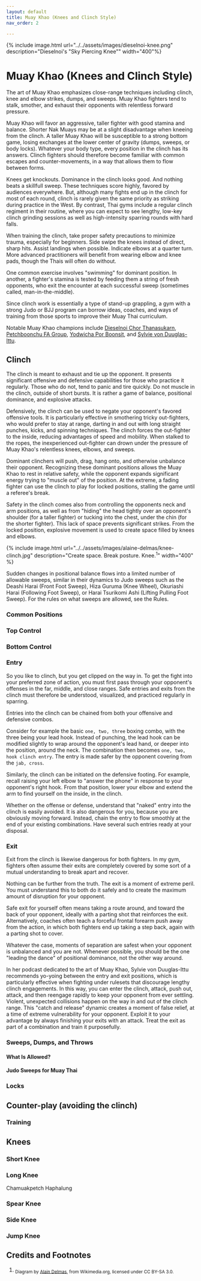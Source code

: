 ```yaml
---
layout: default
title: Muay Khao (Knees and Clinch Style)
nav_order: 2

---
```


{% include image.html url="../../assets/images/dieselnoi-knee.png" 
description="Dieselnoi's &quot;Sky Piercing Knee&quot;" width="400"%}

# Muay Khao (Knees and Clinch Style)

The art of Muay Khao emphasizes close-range techniques including clinch, knee and elbow
strikes, dumps, and sweeps. Muay Khao fighters tend to stalk, smother, and exhaust their
opponents with relentless forward pressure.

Muay Khao will favor an aggressive, taller fighter with good stamina and balance. Shorter Nak
Muays may be at a slight disadvantage when kneeing from the clinch. A taller Muay Khao will be
susceptible to a strong bottom game, losing exchanges at the lower center of gravity (dumps,
sweeps, or body locks). Whatever your body type, every position in the clinch has its answers.
Clinch fighters should therefore become familiar with common escapes and counter-movements, in
a way that allows them to flow between forms.

Knees get knockouts. Dominance in the clinch looks good. And nothing beats a skillfull sweep.
These techniques score highly, favored by audiences everywhere. But, although many fights end
up in the clinch for most of each round, clinch is rarely given the same priority as striking
during practice in the West. By contrast, Thai gyms include a regular clinch regiment in their
routine, where you can expect to see lengthy, low-key clinch grinding sessions as well as
high-intensity sparring rounds with hard falls.

When training the clinch, take proper safety precautions to minimize trauma, especially for
beginners. Side swipe the knees instead of direct, sharp hits. Assist landings when possible.
Indicate elbows at a quarter turn. More advanced practitioners will benefit from wearing elbow
and knee pads, though the Thais will often do without.

One common exercise involves "swimming" for dominant position. In another, a fighter's stamina
is tested by feeding them a string of fresh opponents, who exit the encounter at each
successful sweep (sometimes called, man-in-the-middle).

Since clinch work is essentially a type of stand-up grappling, a gym with a strong Judo or BJJ
program can borrow ideas, coaches, and ways of training from those sports to improve their Muay
Thai curriculum.

Notable Muay Khao champions include [Dieselnoi Chor
Thanasukarn](https://en.wikipedia.org/wiki/Dieselnoi_Chor_Thanasukarn), [Petchboonchu FA
Group](https://en.wikipedia.org/wiki/Petchboonchu_FA_Group), [Yodwicha Por
Boonsit](https://en.wikipedia.org/wiki/Yodwicha_Por_Boonsit), and [Sylvie von
Duuglas-Ittu](https://en.wikipedia.org/wiki/Sylvie_von_Duuglas-Ittu).

## Clinch

The clinch is meant to exhaust and tie up the opponent. It presents significant offensive and
defensive capabilities for those who practice it regularly. Those who do not, tend to panic and
tire quickly. Do not muscle in the clinch, outside of short bursts. It is rather a game of
balance, positional dominance, and explosive attacks.

Defensively, the clinch can be used to negate your opponent's favored offensive tools. It is
particularly effective in smothering tricky out-fighters, who would prefer to stay at range,
darting in and out with long straight punches, kicks, and spinning techniques. The clinch
forces the out-fighter to the inside, reducing advantages of speed and mobility. When stalked
to the ropes, the inexperienced out-fighter can drown under the pressure of Muay Khao's
relentless knees, elbows, and sweeps.

Dominant clinchers will push, drag, hang onto, and otherwise unbalance their opponent.
Recognizing these dominant positions allows the Muay Khao to rest in relative safety, while the
opponent expands significant energy trying to "muscle out" of the position. At the extreme, a
fading fighter can use the clinch to play for locked positions, stalling the game until a
referee's break.

Safety in the clinch comes also from controlling the opponents neck and arm positions, as well
as from "hiding" the head tightly over an opponent's shoulder (for a taller fighter) or tucking
into the chest, under the chin (for the shorter fighter). This lack of space prevents
significant strikes. From the locked position, explosive movement is used to create space
filled by knees and elbows.

{% include image.html url="../../assets/images/alaine-delmas/knee-clinch.jpg"
description="Create space. Break posture. Knee.<sup>1</sup>" width="400" %}

Sudden changes in positional balance flows into a limited number of allowable sweeps, similar
in their dynamics to Judo sweeps such as the Deashi Harai (Front Foot Sweep), Hiza Guruma (Knee
Wheel), Okuriashi Harai (Following Foot Sweep), or Harai Tsurikomi Ashi (Lifting Pulling Foot
Sweep). For the rules on what sweeps are allowed, see the Rules.

### Common Positions
### Top Control
### Bottom Control


### Entry

So you like to clinch, but you get clipped on the way in. To get the fight into your preferred
zone of action, you must first pass through your opponent's offenses in the far, middle, and
close ranges. Safe entries and exits from the clinch must therefore be understood, visualized,
and practiced regularly in sparring.

Entries into the clinch can be chained from both your offensive and defensive
combos.

Consider for example the basic `one, two, three` boxing combo, with the three being your lead
hook. Instead of punching, the lead hook can be modified slightly to wrap around the opponent's
lead hand, or deeper into the position, around the neck. The combination then becomes `one,
two, hook clinch entry`. The entry is made safer by the opponent covering from the `jab, cross`.

Similarly, the clinch can be initiated on the defensive footing. For example, recall raising
your left elbow to "answer the phone" in response to your opponent's right hook. From that
position, lower your elbow and extend the arm to find yourself on the inside, in the clinch.

Whether on the offense or defense, understand that "naked" entry into the clinch is easily
avoided. It is also dangerous for you, because you are obviously moving forward. Instead, chain
the entry to flow smoothly at the end of your existing combinations. Have several such entries
ready at your disposal.

### Exit

Exit from the clinch is likewise dangerous for both fighters. In my gym, fighters often assume
their exits are completely covered by some sort of a mutual understanding to break apart and
recover.

Nothing can be further from the truth. The exit is a moment of extreme peril. You must
understand this to both do it safely and to create the maximum amount of disruption for your
opponent.

Safe exit for yourself often means taking a route around, and toward the back of your opponent,
ideally with a parting shot that reinforces the exit. Alternatively, coaches often teach a
forceful frontal forearm push away from the action, in which both fighters end up taking a step
back, again with a parting shot to cover.

Whatever the case, moments of separation are safest when your opponent is unbalanced and you
are not. Whenever possible, you should be the one "leading the dance" of positional dominance,
not the other way around.

In her podcast dedicated to the art of Muay Khao, Sylvie von Duuglas-Ittu recommends yo-yoing
between the entry and exit positions, which is particularly effective when fighting under
rulesets that discourage lengthy clinch engagements. In this way, you can enter the clinch,
attack, push out, attack, and then reengage rapidly to keep your opponent from ever settling.
Violent, unexpected collisions happen on the way in and out of the clinch range. This "catch
and release" dynamic creates a moment of false relief, at a time of extreme vulnerability for
your opponent. Exploit it to your advantage by always finishing your exits with an attack.
Treat the exit as part of a combination and train it purposefully.

### Sweeps, Dumps, and Throws

#### What Is Allowed?

#### Judo Sweeps for Muay Thai

### Locks
## Counter-play (avoiding the clinch)

### Training

## Knees

### Short Knee

### Long Knee
Chamuakpetch Haphalung 

### Spear Knee

### Side Knee

### Jump Knee

## Credits and Footnotes

1. <sub>Diagram by [Alain
Delmas](https://commons.wikimedia.org/w/index.php?search=%22Alain+Delmas%22&title=Special:MediaSearch&go=Go&type=image),
from Wikimedia.org, licensed under CC BY-SA 3.0.</sub>
